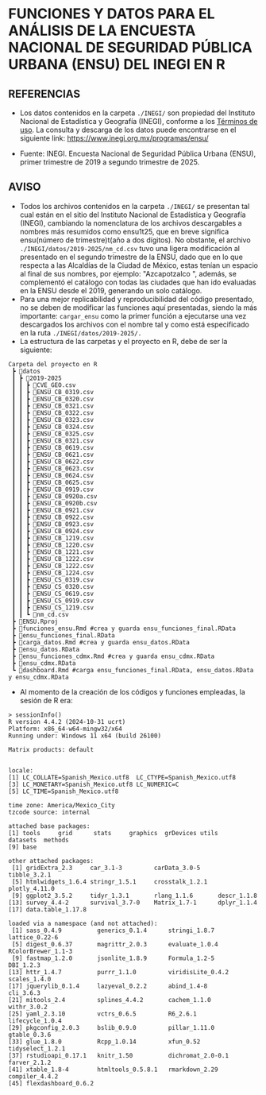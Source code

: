# FUNCIONES Y DATOS PARA EL ANÁLISIS DE LA ENCUESTA NACIONAL DE SEGURIDAD PÚBLICA URBANA (ENSU) DEL INEGI EN R

## REFERENCIAS

- Los datos contenidos en la carpeta `./INEGI/` son propiedad del Instituto Nacional de Estadística y Geografía (INEGI), conforme a los [Términos de uso](https://www.inegi.org.mx/inegi/terminos.html). La consulta y descarga de los datos puede encontrarse en el siguiente link: https://www.inegi.org.mx/programas/ensu/

- Fuente: INEGI. Encuesta Nacional de Seguridad Pública Urbana (ENSU), primer trimestre de 2019 a segundo trimestre de 2025.

## AVISO

- Todos los archivos contenidos en la carpeta `./INEGI/` se presentan tal cual están en el sitio del Instituto Nacional de Estadística y Geografía (INEGI), cambiando la nomenclatura de los archivos descargables a nombres más resumidos como ensu1t25, que en breve significa ensu(número de trimestre)t(año a dos dígitos). No obstante, el archivo `./INEGI/datos/2019-2025/nm_cd.csv` tuvo una ligera modificación al presentado en el segundo trimestre de la ENSU, dado que en lo que respecta a las Alcaldías de la Ciudad de México, estas tenían un espacio al final de sus nombres, por ejemplo: "Azcapotzalco ", además, se complementó el catálogo con todas las ciudades que han ido evaluadas en la ENSU desde el 2019, generando un solo catálogo.
- Para una mejor replicabilidad y reproducibilidad del código presentado, no se deben de modificar las funciones aquí presentadas, siendo la más importante: `cargar_ensu` como la primer función a ejecutarse una vez descargados los archivos con el nombre tal y como está especificado en la ruta `./INEGI/datos/2019-2025/.`
- La estructura de las carpetas y el proyecto en R, debe de ser la siguiente:
```
Carpeta del proyecto en R
 ┣ 📂datos
 ┃ ┣ 📂2019-2025
 ┃ ┃ ┣ 📄CVE_GEO.csv
 ┃ ┃ ┣ 📄ENSU_CB_0319.csv
 ┃ ┃ ┣ 📄ENSU_CB_0320.csv
 ┃ ┃ ┣ 📄ENSU_CB_0321.csv
 ┃ ┃ ┣ 📄ENSU_CB_0322.csv
 ┃ ┃ ┣ 📄ENSU_CB_0323.csv
 ┃ ┃ ┣ 📄ENSU_CB_0324.csv
 ┃ ┃ ┣ 📄ENSU_CB_0325.csv
 ┃ ┃ ┣ 📄ENSU_CB_0321.csv
 ┃ ┃ ┣ 📄ENSU_CB_0619.csv
 ┃ ┃ ┣ 📄ENSU_CB_0621.csv
 ┃ ┃ ┣ 📄ENSU_CB_0622.csv
 ┃ ┃ ┣ 📄ENSU_CB_0623.csv
 ┃ ┃ ┣ 📄ENSU_CB_0624.csv
 ┃ ┃ ┣ 📄ENSU_CB_0625.csv
 ┃ ┃ ┣ 📄ENSU_CB_0919.csv
 ┃ ┃ ┣ 📄ENSU_CB_0920a.csv
 ┃ ┃ ┣ 📄ENSU_CB_0920b.csv
 ┃ ┃ ┣ 📄ENSU_CB_0921.csv
 ┃ ┃ ┣ 📄ENSU_CB_0922.csv
 ┃ ┃ ┣ 📄ENSU_CB_0923.csv
 ┃ ┃ ┣ 📄ENSU_CB_0924.csv
 ┃ ┃ ┣ 📄ENSU_CB_1219.csv
 ┃ ┃ ┣ 📄ENSU_CB_1220.csv
 ┃ ┃ ┣ 📄ENSU_CB_1221.csv
 ┃ ┃ ┣ 📄ENSU_CB_1222.csv
 ┃ ┃ ┣ 📄ENSU_CB_1222.csv
 ┃ ┃ ┣ 📄ENSU_CB_1224.csv
 ┃ ┃ ┣ 📄ENSU_CS_0319.csv
 ┃ ┃ ┣ 📄ENSU_CS_0320.csv
 ┃ ┃ ┣ 📄ENSU_CS_0619.csv
 ┃ ┃ ┣ 📄ENSU_CS_0919.csv
 ┃ ┃ ┣ 📄ENSU_CS_1219.csv
 ┃ ┃ ┗ 📄nm_cd.csv
 ┣ 📄ENSU.Rproj
 ┣ 📄funciones_ensu.Rmd #crea y guarda ensu_funciones_final.RData
 ┣ 📄ensu_funciones_final.RData
 ┣ 📄carga_datos.Rmd #crea y guarda ensu_datos.RData
 ┣ 📄ensu_datos.RData
 ┣ 📄ensu_funciones_cdmx.Rmd #crea y guarda ensu_cdmx.RData
 ┣ 📄ensu_cdmx.RData
 ┗ 📄dashboard.Rmd #carga ensu_funciones_final.RData, ensu_datos.RData y ensu_cdmx.RData
```
- Al momento de la creación de los códigos y funciones empleadas, la sesión de R era:

```
> sessionInfo()
R version 4.4.2 (2024-10-31 ucrt)
Platform: x86_64-w64-mingw32/x64
Running under: Windows 11 x64 (build 26100)

Matrix products: default


locale:
[1] LC_COLLATE=Spanish_Mexico.utf8  LC_CTYPE=Spanish_Mexico.utf8   
[3] LC_MONETARY=Spanish_Mexico.utf8 LC_NUMERIC=C                   
[5] LC_TIME=Spanish_Mexico.utf8    

time zone: America/Mexico_City
tzcode source: internal

attached base packages:
[1] tools     grid      stats     graphics  grDevices utils     datasets  methods  
[9] base     

other attached packages:
 [1] gridExtra_2.3     car_3.1-3         carData_3.0-5     tibble_3.2.1     
 [5] htmlwidgets_1.6.4 stringr_1.5.1     crosstalk_1.2.1   plotly_4.11.0    
 [9] ggplot2_3.5.2     tidyr_1.3.1       rlang_1.1.6       descr_1.1.8      
[13] survey_4.4-2      survival_3.7-0    Matrix_1.7-1      dplyr_1.1.4      
[17] data.table_1.17.8

loaded via a namespace (and not attached):
 [1] sass_0.4.9          generics_0.1.4      stringi_1.8.7       lattice_0.22-6     
 [5] digest_0.6.37       magrittr_2.0.3      evaluate_1.0.4      RColorBrewer_1.1-3 
 [9] fastmap_1.2.0       jsonlite_1.8.9      Formula_1.2-5       DBI_1.2.3          
[13] httr_1.4.7          purrr_1.1.0         viridisLite_0.4.2   scales_1.4.0       
[17] jquerylib_0.1.4     lazyeval_0.2.2      abind_1.4-8         cli_3.6.3          
[21] mitools_2.4         splines_4.4.2       cachem_1.1.0        withr_3.0.2        
[25] yaml_2.3.10         vctrs_0.6.5         R6_2.6.1            lifecycle_1.0.4    
[29] pkgconfig_2.0.3     bslib_0.9.0         pillar_1.11.0       gtable_0.3.6       
[33] glue_1.8.0          Rcpp_1.0.14         xfun_0.52           tidyselect_1.2.1   
[37] rstudioapi_0.17.1   knitr_1.50          dichromat_2.0-0.1   farver_2.1.2       
[41] xtable_1.8-4        htmltools_0.5.8.1   rmarkdown_2.29      compiler_4.4.2     
[45] flexdashboard_0.6.2
```
